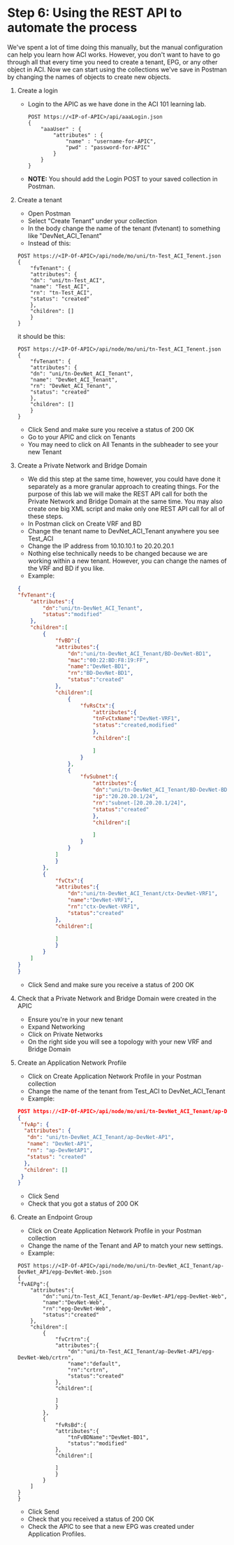 # Step 6: Using the REST API to automate the process

We've spent a lot of time doing this manually, but the manual configuration can help you learn how ACI works. However, you don't want to have to go through all that every time you need to create a tenant, EPG, or any other object in ACI. Now we can start using the collections we've save in Postman by changing the names of objects to create new objects.

1. Create a login
	* Login to the APIC as we have done in the ACI 101 learning lab.
        ```
        POST https://<IP-of-APIC>/api/aaaLogin.json
        {
            "aaaUser" : {
                "attributes" : {
                    "name" : "username-for-APIC",
                    "pwd" : "password-for-APIC"
                }
            }
        }
        ```
	* **NOTE:** You should add the Login POST to your saved collection in Postman.

2. Create a tenant
	* Open Postman
	* Select "Create Tenant" under your collection
	* In the body change the name of the tenant (fvtenant) to something like "DevNet_ACI_Tenant"
	* Instead of this:
	```
    POST https://<IP-Of-APIC>/api/node/mo/uni/tn-Test_ACI_Tenent.json
    {
        "fvTenant": {
        "attributes": {
        "dn": "uni/tn-Test_ACI",
        "name": "Test_ACI",
        "rn": "tn-Test_ACI",
        "status": "created"
        },
        "children": []
        }
    }
	```
	it should be this:
	```
    POST https://<IP-Of-APIC>/api/node/mo/uni/tn-Test_ACI_Tenent.json
    {
        "fvTenant": {
        "attributes": {
        "dn": "uni/tn-DevNet_ACI_Tenant",
        "name": "DevNet_ACI_Tenant",
        "rn": "DevNet_ACI_Tenant",
        "status": "created"
        },
        "children": []
        }
	}
	```
	* Click Send and make sure you receive a status of 200 OK
	* Go to your APIC and click on Tenants
	* You may need to click on All Tenants in the subheader to see your new Tenant

3. Create a Private Network and Bridge Domain
	* We did this step at the same time, however, you could have done it separately as a more granular approach to creating things. For the purpose of this lab we will make the REST API call for both the Private Network and Bridge Domain at the same time. You may also create one big XML script and make only one REST API call for all of these steps.
	* In Postman click on Create VRF and BD
	* Change the tenant name to DevNet_ACI_Tenant anywhere you see Test_ACI
	* Change the IP address from 10.10.10.1 to 20.20.20.1
	* Nothing else technically needs to be changed because we are working within a new tenant. However, you can change the names of the VRF and BD if you like.
	* Example:
    ```json
    {  
    "fvTenant":{  
        "attributes":{  
            "dn":"uni/tn-DevNet_ACI_Tenant",
            "status":"modified"
        },
        "children":[  
            {  
                "fvBD":{  
                "attributes":{  
                    "dn":"uni/tn-DevNet_ACI_Tenant/BD-DevNet-BD1",
                    "mac":"00:22:BD:F8:19:FF",
                    "name":"DevNet-BD1",
                    "rn":"BD-DevNet-BD1",
                    "status":"created"
                },
                "children":[  
                    {  
                        "fvRsCtx":{  
                            "attributes":{  
                            "tnFvCtxName":"DevNet-VRF1",
                            "status":"created,modified"
                            },
                            "children":[  

                            ]
                        }
                    },
                    {  
                        "fvSubnet":{  
                            "attributes":{  
                            "dn":"uni/tn-DevNet_ACI_Tenant/BD-DevNet-BD1/subnet-[20.20.20.1/24]",
                            "ip":"20.20.20.1/24",
                            "rn":"subnet-[20.20.20.1/24]",
                            "status":"created"
                            },
                            "children":[  

                            ]
                        }
                    }
                ]
                }
            },
            {  
                "fvCtx":{  
                "attributes":{  
                    "dn":"uni/tn-DevNet_ACI_Tenant/ctx-DevNet-VRF1",
                    "name":"DevNet-VRF1",
                    "rn":"ctx-DevNet-VRF1",
                    "status":"created"
                },
                "children":[  

                ]
                }
            }
        ]
    }
    }
    ```
	* Click Send and make sure you receive a status of 200 OK

4. Check that a Private Network and Bridge Domain were created in the APIC
	* Ensure you're in your new tenant
	* Expand Networking
	* Click on Private Networks
	* On the right side you will see a topology with your new VRF and Bridge Domain

5. Create an Application Network Profile
	* Click on Create Application Network Profile in your Postman collection
	* Change the name of the tenant from Test_ACI to DevNet_ACI_Tenant
	* Example:
	```json
	POST https://<IP-Of-APIC>/api/node/mo/uni/tn-DevNet_ACI_Tenant/ap-DevNet-AP1.json
    {
	 "fvAp": {
	  "attributes": {
	   "dn": "uni/tn-DevNet_ACI_Tenant/ap-DevNet-AP1",
	   "name": "DevNet-AP1",
	   "rn": "ap-DevNetAP1",
	   "status": "created"
	  },
	  "children": []
	 }
	}
	```
	* Click Send
	* Check that you got a status of 200 OK

6. Create an Endpoint Group
	* Click on Create Application Network Profile in your Postman collection
	* Change the name of the Tenant and AP to match your new settings.
	* Example:
    ```
    POST https://<IP-Of-APIC>/api/node/mo/uni/tn-DevNet_ACI_Tenant/ap-DevNet_AP1/epg-DevNet-Web.json
    {  
    "fvAEPg":{  
        "attributes":{  
            "dn":"uni/tn-Test_ACI_Tenant/ap-DevNet-AP1/epg-DevNet-Web",
            "name":"DevNet-Web",
            "rn":"epg-DevNet-Web",
            "status":"created"
        },
        "children":[  
            {  
                "fvCrtrn":{  
                "attributes":{  
                    "dn":"uni/tn-Test_ACI_Tenant/ap-DevNet-AP1/epg-DevNet-Web/crtrn",
                    "name":"default",
                    "rn":"crtrn",
                    "status":"created"
                },
                "children":[  

                ]
                }
            },
            {  
                "fvRsBd":{  
                "attributes":{  
                    "tnFvBDName":"DevNet-BD1",
                    "status":"modified"
                },
                "children":[  

                ]
                }
            }
        ]
    }
    }
    ```
	* Click Send
	* Check that you received a status of 200 OK
	* Check the APIC to see that a new EPG was created under Application Profiles.
